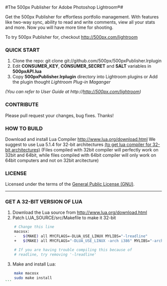 #The 500px Publisher for Adobe Photoshop Lightroom®#

Get the 500px Publisher for effortless portfolio management. With features like two-way sync, ability to read and write comments, view all your stats  and more. Now you will have more time for shooting.  

To try 500px Publisher for, checkout http://500px.com/lightroom



### QUICK START
1. Clone the repo: git clone git://github.com/500px/500pxPublisher.lrplugin
2. Edit **CONSUMER_KEY**, **CONSUMER_SECRET** and **SALT** variables in **500pxAPI.lua**
3. Copy **500pxPublisher.lrplugin** directory into Lightroom plugins 
or Add the plugin thought *Lightroom Plug-in Maganger*

_(You can refer to User Guide at http://http://500px.com/lightroom)_


### CONTRIBUTE
Please pull request your changes, bug fixes. Thanks!



### HOW TO BUILD
Download and install Lua Compiler http://www.lua.org/download.html
We suggest to use Lua 5.1.4 for 32-bit architectures <a href="#get-a-32bit-luac">(to get lua compiler for 32-bit architectures)</a>
(Files compiled with 32bit compiler will perfectly work on 32bit and 64bit, while files compiled with 64bit compiler will only work on 64bit computers and not on 32bit arcitecture)



### LICENSE
Licensed under the terms of the <a href="http://opensource.org/licenses/GPL-3.0">General Public License (GNU)</a>.

-----------------------

### GET A 32-BIT VERSION OF LUA
1. Download the Lua source from http://www.lua.org/download.html
2. Patch LUA_SOURCE/src/Makefile to make it 32-bit
```bash
    # Change this line
    macosx:
    -  	$(MAKE) all MYCFLAGS=-DLUA_USE_LINUX MYLIBS="-lreadline"
    + 	$(MAKE) all MYCFLAGS="-DLUA_USE_LINUX -arch i386" MYLIBS="-arch i386 -lreadline"

    # If you are having trouble compiling this because of 
    # readline, try removing '-lreadline'
```

3. Make and install Lua:
````bash
    make macosx
    sudo make install
```